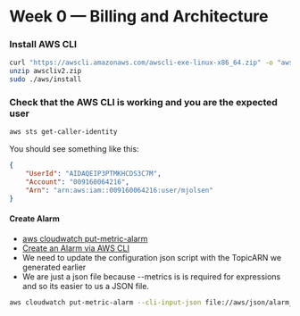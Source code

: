 # Week 0 — Billing and Architecture

### Install AWS CLI
```sh
curl "https://awscli.amazonaws.com/awscli-exe-linux-x86_64.zip" -o "awscliv2.zip"
unzip awscliv2.zip
sudo ./aws/install
```

### Check that the AWS CLI is working and you are the expected user
```sh
aws sts get-caller-identity
```

You should see something like this:
```json
{
    "UserId": "AIDAQEIP3PTMKHCDS3C7M",
    "Account": "009160064216",
    "Arn": "arn:aws:iam::009160064216:user/mjolsen"
}
```

#### Create Alarm
- [aws cloudwatch put-metric-alarm](https://docs.aws.amazon.com/cli/latest/reference/cloudwatch/put-metric-alarm.html)
- [Create an Alarm via AWS CLI](https://aws.amazon.com/premiumsupport/knowledge-center/cloudwatch-estimatedcharges-alarm/)
- We need to update the configuration json script with the TopicARN we generated earlier
- We are just a json file because --metrics is is required for expressions and so its easier to us a JSON file.

```sh
aws cloudwatch put-metric-alarm --cli-input-json file://aws/json/alarm_config.json
```
